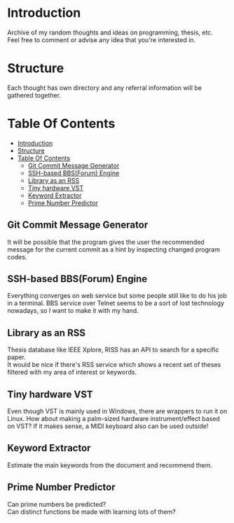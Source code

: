 # Introduction
Archive of my random thoughts and ideas on programming, thesis, etc.  
Feel free to comment or advise any idea that you're interested in.  


# Structure
Each thought has own directory and any referral information will be gathered together.  


# Table Of Contents
- [Introduction](#introduction)
- [Structure](#structure)
- [Table Of Contents](#table-of-contents)
  - [Git Commit Message Generator](#git-commit-message-generator)
  - [SSH-based BBS(Forum) Engine](#ssh-based-bbsforum-engine)
  - [Library as an RSS](#library-as-an-rss)
  - [Tiny hardware VST](#tiny-hardware-vst)
  - [Keyword Extractor](#keyword-extractor)
  - [Prime Number Predictor](#prime-number-predictor)

## Git Commit Message Generator
It will be possible that the program gives the user the recommended message for the current commit as a hint by inspecting changed program codes.


## SSH-based BBS(Forum) Engine
Everything converges on web service but some people still like to do his job in a terminal. BBS service over Telnet seems to be a sort of lost technology nowadays, so I want to make it with my hand.


## Library as an RSS
Thesis database like IEEE Xplore, RISS has an API to search for a specific paper.  
It would be nice if there's RSS service which shows a recent set of theses filtered with my area of interest or keywords.  


## Tiny hardware VST
Even though VST is mainly used in Windows, there are wrappers to run it on Linux. How about making a palm-sized hardware instrument/effect based on VST? If it makes sense, a MIDI keyboard also can be used outside!


## Keyword Extractor
Estimate the main keywords from the document and recommend them.


## Prime Number Predictor
Can prime numbers be predicted?  
Can distinct functions be made with learning lots of them?  

